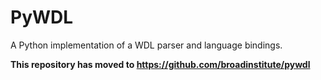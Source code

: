 # PyWDL

A Python implementation of a WDL parser and language bindings.

**This repository has moved to https://github.com/broadinstitute/pywdl**
